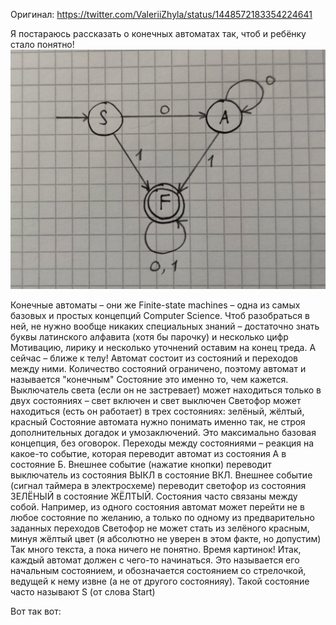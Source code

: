 Оригинал: https://twitter.com/ValeriiZhyla/status/1448572183354224641

Я постараюсь рассказать о конечных автоматах так, чтоб и ребёнку стало понятно!
![bild](./ressources/fsm1.jpg)

Конечные автоматы – они же Finite-state machines – одна из самых базовых и простых концепций Computer Science. Чтоб разобраться в ней, не нужно вообще никаких специальных знаний – достаточно знать буквы латинского алфавита (хотя бы парочку) и несколько цифр
Мотивацию, лирику и несколько уточнений оставим на конец треда. А сейчас – ближе к телу!
Автомат состоит из состояний и переходов между ними. Количество состояний ограничено, поэтому автомат и называется "конечным"
Состояние это именно то, чем кажется. Выключатель света (если он не застревает) может находиться только в двух состояниях – свет включен и свет выключен
Светофор может находиться (есть он работает) в трех состояниях: зелёный, жёлтый, красный
Состояние автомата нужно понимать именно так, не строя дополнительных догадок и умозаключений. Это максимально базовая концепция, без оговорок.
Переходы между состояниями – реакция на какое-то событие, которая переводит автомат из состояния А в состояние Б. Внешнее событие (нажатие кнопки) переводит выключатель из состояния ВЫКЛ в состояние ВКЛ.
Внешнее событие (сигнал таймера в электросхеме) переводит светофор из состояния ЗЕЛЁНЫЙ в состояние ЖЁЛТЫЙ.
Состояния часто связаны между собой. Например, из одного состояния автомат может перейти не в любое состояние по желанию, а только по одному из предварительно заданных переходов
Светофор не может стать из зелёного красным, минуя жёлтый цвет (я абсолютно не уверен в этом факте, но допустим)
Так много текста, а пока ничего не понятно. Время картинок!
Итак, каждый автомат должен с чего-то начинаться. Это называется его начальным состоянием, и обозначается состоянием со стрелочкой, ведущей к нему извне (а не от другого состоянияу).
Такой состояние часто называют S (от слова Start)

Вот так вот: 